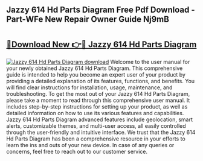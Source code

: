 ## Jazzy 614 Hd Parts Diagram Free Pdf Download - Part-WFe New Repair Owner Guide Nj9mB

# <h2><a href="http://dfr9g2.blite.top/?on=Jazzy+614+Hd+Parts+Diagram">🔗Download New 👉🔴 Jazzy 614 Hd Parts Diagram</a></h2>

[![Jazzy 614 Hd Parts Diagram download](https://i.imgur.com/lujVjoI.png)](http://dfr9g2.blite.top/?on=Jazzy+614+Hd+Parts+Diagram)
Welcome to the user manual for your newly obtained Jazzy 614 Hd Parts Diagram. This comprehensive guide is intended to help you become an expert user of your product by providing a detailed explanation of its features, functions, and benefits. You will find clear instructions for installation, usage, maintenance, and troubleshooting. To get the most out of your Jazzy 614 Hd Parts Diagram, please take a moment to read through this comprehensive user manual. It includes step-by-step instructions for setting up your product, as well as detailed information on how to use its various features and capabilities. Jazzy 614 Hd Parts Diagram advanced features include geolocation, smart alerts, customizable themes, and multi-user access, all easily controlled through the user-friendly and intuitive interface. We trust that the Jazzy 614 Hd Parts Diagram has been a comprehensive resource in your efforts to learn the ins and outs of your new device. In case of any queries or concerns, feel free to reach out to our customer service.
